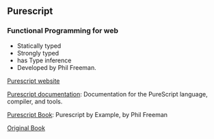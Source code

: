 ## Purescript
### Functional Programming for web
- Statically typed
- Strongly typed
- has Type inference
- Developed by Phil Freeman.

[Purescript website](https://www.purescript.org/)

[Purescript documentation](https://github.com/purescript/documentation): Documentation for the PureScript language, compiler, and tools.

[Purescript Book](https://book.purescript.org/): Purescript by Example, by Phil Freeman

[Original Book](https://leanpub.com/purescript/read)
